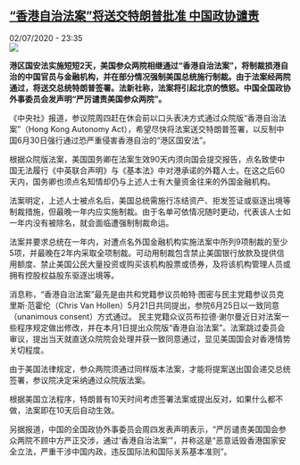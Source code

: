<!--1593730574000-->
[“香港自治法案”将送交特朗普批准 中国政协谴责](http://www.rfi.fr//cn/%E4%B8%AD%E5%9B%BD/20200702-%E7%BE%8E%E5%8F%82%E4%BC%97%E4%B8%A4%E9%99%A2%E9%80%9A%E8%BF%87%E7%9A%84-%E9%A6%99%E6%B8%AF%E8%87%AA%E6%B2%BB%E6%B3%95%E6%A1%88-%E5%B0%86%E9%80%81%E4%BA%A4%E7%89%B9%E6%9C%97%E6%99%AE%E6%89%B9%E5%87%86-%E4%B8%AD%E5%9B%BD%E6%94%BF%E5%8D%8F%E8%B0%B4%E8%B4%A3)
------

<div>02/07/2020 - 23:35</div><img src="https://s.rfi.fr/media/display/c26f1bb2-bcb1-11ea-a267-005056bff430/w:310/p:16x9/2020-07-02T161538Z_393313371_RC24LH9OD9RV_RTRMADP_3_USA-TRUMP.JPG"><p><strong>港区国安法实施短短2天，美国参众两院相继通过“香港自治法案”，将制裁损港自治的中国官员与金融机构，并在部分情况强制美国总统施行制裁。由于法案经两院通过，将送交总统特朗普签署。法新社称，法案将引起北京的愤怒。中国全国政协外事委员会发声明“严厉谴责美国参众两院”。</strong></p><div class="t-content__body u-clearfix"><div class="m-interstitial"></div><p>《中央社》报道，参议院周四赶在休会前以口头表决方式通过众院版“香港自治法案”（Hong Kong Autonomy Act），希望尽快将法案送交特朗普签署，以反制中国6月30日强行通过恐严重侵害香港自治的“港区国安法”。</p><p>根据众院版法案，美国国务卿在法案生效90天内须向国会提交报告，点名致使中国无法履行《中英联合声明》与《基本法》中对港承诺的外籍人士。在这之后60天内，国务卿也须点名知情却仍与上述人士有大量资金往来的外国金融机构。</p><p>法案明定，上述人士被点名后，美国总统需施行冻结资产、拒发签证或驱逐出境等制裁措施，但最晚一年内应实施制裁。由于名单可依情况随时更动，代表该人士如一年内没有被除名，就会面临遭强制制裁命运。</p><p>法案并要求总统在一年内，对遭点名外国金融机构实施法案中所列9项制裁的至少5项，并最晚在2年内采取全项制裁。可动用制裁包含禁止美国银行放款及提供信用额度、禁止美国公民大量投资或购买该机构股票或债券，及将该机构管理人员或拥有控股权益股东驱逐出境等。</p><p>消息称，“香港自治法案”最先是由共和党籍参议员帕特·图密与民主党籍参议员克里斯·范霍伦（Chris Van Hollen）5月21日共同提出，参院6月25日以一致同意（unanimous consent）方式通过。 民主党籍众议员布拉德·谢尔曼近日对法案一些程序规定做出修改，并在本月1日提出众院版“香港自治法案”。法案跳过委员会审议，提出当天就直送众院院会处理并获一致同意通过，显见美国国会对香港情势关切程度。</p><p>由于美国法律规定，参众两院须通过同样版本法案，才能将提案送出国会递交总统签署，参议院决定采纳通过众院版法案。</p><p>根据美国立法程序，特朗普有10天时间考虑签署法案或提出反对，如果什么都不做，法案即在10天后自动生效。</p><p>另据报道，中国的全国政协外事委员会周四发表声明表示，“严厉谴责美国国会参众两院不顾中方严正交涉，通过‘香港自治法案’”，并称这是“恶意诋毁香港国家安全立法，严重干涉中国内政，违反国际法和国际关系基本准则”。</p><div class="o-self-promo o-self-promo--nl o-self-promo--hidden" data-selfpromo-newsletter></div><div class="o-self-promo o-self-promo--app o-self-promo--hidden" data-selfpromo-app></div></div>
